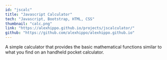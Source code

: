 ```yaml
---
id: "jscalc"
title: "Javascript Calculator"
tech: "Javascript, Bootstrap, HTML, CSS"
thumbnail: "calc.png"
link: "https://alexhippo.github.io/projects/jscalculator/"
github: "https://github.com/alexhippo/alexhippo.github.io"
---
```

A simple calculator that provides the basic mathematical functions similar to what you find on an handheld pocket calculator.